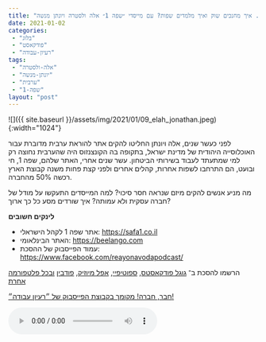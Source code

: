 ```yaml
---
title: "רעיון 9. איך מחנכים שוק ואיך מלמדים שפות? עם מייסדי ״שפה 1״ אלה ולסטרה ויונתן מנשה"
date: 2021-01-02
categories: 
 - "בלוג"
 - "פודקאסט"
 - "רעיון-עבודה"
tags: 
 - "אלה-ולסטרה"
 - "יונתן-מנשה"
 - "ערבית"
 - "שפה-1"
layout: "post"
---
```


![]({{ site.baseurl }}/assets/img/2021/01/09_elah_jonathan.jpeg){:width="1024"}

לפני כעשר שנים, אלה ויונתן החליטו להקים אתר להוראת ערבית מדוברת עבור האוכלוסייה היהודית של מדינת ישראל, בתקופה בה הקונצנזוס היה שהערבית נחוצה רק למי שמתעתד לעבוד בשירותי הביטחון. עשר שנים אחרי, האתר שלהם, שפה 1, חי ובועט, הם התרחבו לשפות אחרות, קהלים אחרים ולפני קצת פחות משנה קבוצת הארץ רכשה 50% מהחברה. 

מה מניע אנשים להקים מיזם שנראה חסר סיכוי? למה המייסדים התעקשו על מודל של חברה עסקית ולא עמותה? איך שורדים מסע כל כך ארוך?

**לינקים חשובים**

* אתר שפה 1 לקהל הישראלי: [<https://safa1.co.il>](https://safa1.co.il)
* האתר הבינלאומי: [<https://beelango.com>](https://beelango.com)
* עמוד הפייסבוק של ההסכת: [ <https://www.facebook.com/reayonavodapodcast/>](https://www.facebook.com/reayonavodapodcast/)

הרשמו להסכת ב־ [גוגל פודקאסטס](https://podcasts.google.com/feed/aHR0cHM6Ly9mZWVkLnBvZGJlYW4uY29tL2JvcmlzZ29yZWxpa3BoZC9mZWVkLnhtbA), [ספוטיפיי](https://open.spotify.com/show/51XJ9Wd4A5xL1IfU0wHT2Y), [אפל מיוזיק](https://podcasts.apple.com/il/podcast/%D7%A8%D7%A2%D7%99%D7%95%D7%9F-%D7%A2%D7%91%D7%95%D7%93%D7%94-%D7%A0%D7%99%D7%94%D7%95%D7%9C-%D7%A9%D7%95%D7%95%D7%A7-%D7%A7%D7%A8%D7%99%D7%99%D7%A8%D7%94/id1542636914), [פודבין](https://borisgorelikphd.podbean.com/) [ובכל פלטפורמה אחרת](https://feed.podbean.com/borisgorelikphd/feed.xml)

[חבר, חברה! מקומך בקבוצת הפייסבוק של ״רעיון עבודה״!](https://www.facebook.com/reayonavodapodcast)

<audio controls src="https://mcdn.podbean.com/mf/web/t4vb63/09_elah_jonathan.mp3" class=" wp-block-audio"></audio>
